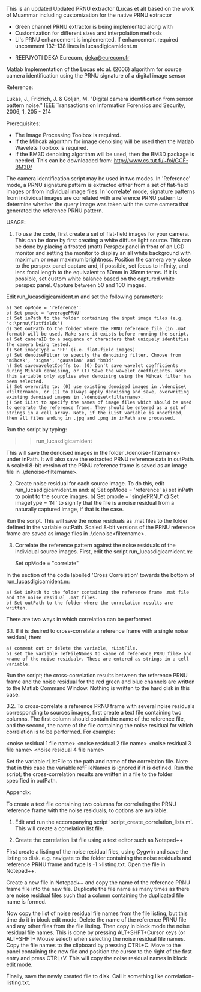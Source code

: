 This is an updated Updated PRNU extractor (Lucas et al) based on the work of Muammar including customization for the native PRNU extractor
+ Green channel PRNU extractor is being implemented along with 
+ Customization for different sizes and interpolation methods
+ Li's PRNU enhancement is implemented. If enhancement required uncomment 132-138 lines in lucasdigicamident.m

 - REEPJYOTI DEKA
   Eurecom,
   deka@eurecom.fr



Matlab Implementation of the Lucas etc al. (2006) algorithm for source camera identification using the PRNU signature of a digital image sensor

Reference:

Lukas, J., Fridrich, J. & Goljan, M. "Digital camera identification from sensor pattern noise." IEEE Transactions on Information Forensics and Security, 2006, 1, 205 - 214 

Prerequisites:

- The Image Processing Toolbox is required.
- If the Mihcak algorithm for image denoising will be used then the Matlab Wavelets Toolbox is required.
- If the BM3D denoising algorithm will be used, then the BM3D package is needed. This can be downloaded from: http://www.cs.tut.fi/~foi/GCF-BM3D/

The camera identification script may be used in two modes. In 'Reference' mode, a PRNU signature pattern is extracted either from a set of flat-field images or from individual image files. In 'correlate' mode, signature patterns from individual images are correlated with a reference PRNU pattern to determine whether the query image was taken with the same camera that generated the reference PRNU pattern.

USAGE:

1. To use the code, first create a set of flat-field images for your camera. This can be done by first creating a white diffuse light source. This can be done by placing a frosted (matt) Perspex panel in front of an LCD monitor and setting the monitor to display an all white background with maximum or near maximum brightness. Position the camera very close to the perspex panel capture and, if possible, set focus to infinity, and lens focal length to the equivalent to 50mm in 35mm terms. If it is possible, set custom white balance based on the captured white perspex panel. Capture between 50 and 100 images.

Edit run_lucasdigicamident.m and set the following parameters:

	a) Set opMode = 'reference':
	b) Set pmode = 'averagePRNU'
	c) Set inPath to the folder containing the input image files (e.g. 'c:\prnu\flatfields')
	d) Set outPath to the folder where the PRNU reference file (in .mat format) will be used. Make sure it exists before running the script.
	e) Set cameraID to a sequence of characters that uniquely identifies the camera being tested.
	f) Set imageType = 'FF' (i.e. flat-field images)
	g) Set denoiseFilter to specify the denoising filter. Choose from 'mihcak', 'sigma', 'gaussian' and 'bm3d'
	h) Set savewaveletCoeffs to: (0) Don't save wavelet coefficients during Mihcak denoising, or (1) Save the wavelet coefficients. Note this variable only applies when denoising using the Mihcak filter has been selected.
	i) Set overwrite to: (0) use existing denoised images in .\denoise\<filtername>, or (1) to always apply denoising and save, overwriting existing denoised images in .\denoise\<filtername>.
	j) Set iList to specify the names of image files which should be used to generate the reference frame. They should be entered as a set of strings in a cell array. Note, if the iList variable is undefined, then all files ending in .jpg and .png in inPath are processed.
	
Run the script by typing:
>> run_lucasdigicamident

This will save the denoised images in the folder .\denoise\<filtername> under inPath. It will also save the extracted PRNU reference data in outPath. A scaled 8-bit version of the PRNU reference frame is saved as an image file in .\denoise\<filtername>.

2. Create noise residual for each source image. To do this, edit run_lucasdigicamident.m and:
	a) Set opMode = 'reference'
	a) set inPath to point to the source images.
	b) Set pmode = 'singlePRNU'
	c) Set imageType = 'NI' to signify that the file is a noise residual from a naturally captured image, if that is the case.
	
Run the script. This will save the noise residuals as .mat files to the folder defined in the variable outPath. Scaled 8-bit versions of the PRNU reference frame are saved as image files in .\denoise\<filtername>.

3. Correlate the reference pattern against the noise residuals of the individual source images. First, edit the script run_lucasdigicamident.m:

	Set opMode = "correlate"
	
In the section of the code labelled 'Cross Correlation' towards the bottom of run_lucasdigicamident.m:

	a) Set inPath to the folder containing the reference frame .mat file and the noise residual .mat files.
	b) Set outPath to the folder where the correlation results are written.

There are two ways in which correlation can be performed.

3.1. If it is desired to cross-correlate a reference frame with a single noise residual, then:

	a) comment out or delete the variable, rListFile.
	b) set the variable refFileNames to <name of reference PRNU file> and <name of the noise residual>. These are entered as strings in a cell variable.

Run the script; the cross-correlation results between the reference PRNU frame and the noise residual for the red green and blue channels are written to the Matlab Command Window. Nothing is written to the hard disk in this case.

3.2. To cross-correlate a reference PRNU frame with several noise residuals corresponding to sources images, first create a text file containing two columns. The first column should contain the name of the reference file, and the second, the name of the file containing the noise residual for which correlation is to be performed. For example:

<reference PRNU file name> <noise residual 1 file name>
<reference PRNU file name> <noise residual 2 file name>
<reference PRNU file name> <noise residual 3 file name>
<reference PRNU file name> <noise residual 4 file name>

Set the variable rListFile to the path and name of the correlation file. Note that in this case the variable refFileNames is ignored if it is defined. Run the script; the cross-correlation results are written in a file to the folder specified in outPath.

Appendix:

To create a text file containing two columns for correlating the PRNU reference frame with the noise residuals, to options are available:

1. Edit and run the accompanying script 'script_create_correlation_lists.m'. This will create a correlation list file.

2. Create the correlation list file using a text editor such as Notepad++

First create a listing of the noise residual files, using Cygwin and save the listing to disk. e.g. navigate to the folder containing the noise residuals and reference PRNU frame and type ls -1 >listing.txt. Open the file in Notepad++.

Create a new file in Notepad++ and copy the name of the reference PRNU frame file into the new file. Duplicate the file name as many times as there are noise residual files such that a column containing the duplicated file name is formed.

Now copy the list of noise residual file names from the file listing, but this time do it in block edit mode. Delete the name of the reference PRNU file and any other files from the file listing. Then copy in block mode the noise residual file names. This is done by pressing ALT+SHFT+Cursor keys (or ALT+SHFT+ Mouse select) when selecting the noise residual file names. Copy the file names to the clipboard by pressing CTRL+C. Move to the panel containing the new file and position the cursor to the right of the first entry and press CTRL+V. This will copy the noise residual names in block edit mode.

Finally, save the newly created file to disk. Call it something like correlation-listing.txt.
